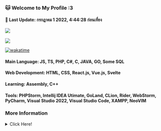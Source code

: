 <h3><b>🐱 Welcome to My Profile :3</b></h3>
<h4>📝 <b>Last Update: กรกฎาคม 1 2022, 4:44:28 ก่อนเที่ยง</b></h4>
<a href="https://nayukikuu.gq">
    <img src="https://count.getloli.com/get/@MelidaZ?theme=moebooru"/>
</a>
<br>
<br>
<a href="https://nayukikuu.gq">
    <img src="https://lanyard.cnrad.dev/api/568093374662311956"></a>
</a>

[![wakatime](https://wakatime.com/badge/user/f0797c6d-4099-4a7f-947c-a8144dcd6348.svg)](https://wakatime.com/@f0797c6d-4099-4a7f-947c-a8144dcd6348)

#### Main Language: JS, TS, PHP, C#, C, JAVA, GO, Some SQL
#### Web Development: HTML, CSS, React.js, Vue.js, Svelte
#### Learning: Assembly, C++
#### Tools: PHPStorm, Intellij IDEA Utimate, GoLand, CLion, Rider, WebStorm, PyCharm, Visual Studio 2022, Visual Studio Code, XAMPP, NeoVIM
<h3>More Information</h3>
<details>
    <summary>Click Here!</summary>
    <br>
    <br>
    <div align="center">
        <a href="https://nayukikuu.gq">
           <img src="https://github-readme-stats.vercel.app/api?username=Kuuuuuuuu&show_icons=true&include_all_commits=true&line_height=28.5&count_private=true&title_color=82CAFF&icon_color=82CAFF&bg_color=191970&theme=nord"/>
           <img src="https://github-readme-stats.vercel.app/api/top-langs?username=Kuuuuuuuu&langs_count=15&layout=compact&count_private=true&title_color=82CAFF&icon_color=82CAFF&bg_color=191970&theme=nord"/>
           <br>
           <img src="https://github-profile-trophy.vercel.app/?username=Kuuuuuuuu&row=2&column=4&theme=algolia"/>
           <br>
           <img src="https://github-readme-streak-stats.herokuapp.com/?user=Kuuuuuuuu&theme=dark&background=191970"/>
           <br>
           <br>
           <img src="https://activity-graph.herokuapp.com/graph?username=Kuuuuuuuu&bg_color=191970&theme=github"/>
           <br>
           <br>
           <img src="https://github-readme-stats.vercel.app/api/wakatime?username=Kuu&title_color=82CAFF&icon_color=82CAFF&bg_color=191970&theme=nord"
        </a>
    </div>
</details>